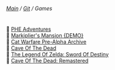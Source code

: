 ﻿###### [Main](https://pikakid98.github.io) / [Git](https://git-pikakid98.github.io) / Games
<h1></h1>

📁 [PHE Adventures](https://git-pikakid98.github.io/games/phe-adventures)
\
📁 [Markiplier's Mansion {DEMO}](https://git-pikakid98.github.io/games/markipliers-mansion-demo)
\
📁 [Cat Warfare Pre-Alpha Archive](https://git-pikakid98.github.io/games/cat-warfare-pre-alpha-archive)
\
📁 [Cave Of The Dead](https://git-pikakid98.github.io/games/cave-of-the-dead)
\
📁 [The Legend Of Zelda: Sword Of Destiny](https://git-pikakid98.github.io/games/the-legend-of-zelda-sword-of-destiny)
\
📁 [Cave Of The Dead: Remastered](https://git-pikakid98.github.io/games/cave-of-the-dead-remastered)
